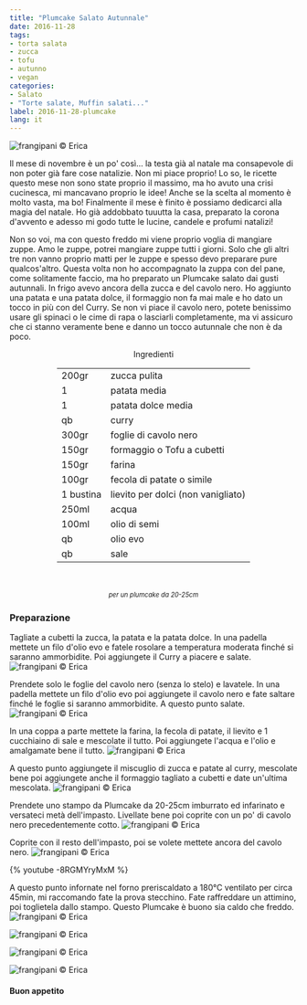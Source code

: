 ```yaml
---
title: "Plumcake Salato Autunnale"
date: 2016-11-28
tags:
- torta salata
- zucca
- tofu
- autunno
- vegan
categories:
- Salato
- "Torte salate, Muffin salati..."
label: 2016-11-28-plumcake
lang: it
---
```

![](header.jpg "frangipani © Erica")

Il mese di novembre è un po' così... la testa già al natale ma consapevole di non poter già fare cose natalizie. Non mi piace proprio! Lo so, le ricette questo mese non sono state proprio il massimo, ma ho avuto una crisi cucinesca, mi mancavano proprio le idee! Anche se la scelta al momento è molto vasta, ma bo! Finalmente il mese è finito è possiamo dedicarci alla magia del natale. Ho già addobbato tuuutta la casa, preparato la corona d'avvento e adesso mi godo tutte le lucine, candele e profumi natalizi!

Non so voi, ma con questo freddo mi viene proprio voglia di mangiare zuppe. Amo le zuppe, potrei mangiare zuppe tutti i giorni. Solo che gli altri tre non vanno proprio matti per le zuppe e spesso devo preparare pure qualcos'altro. Questa volta non ho accompagnato la zuppa con del pane, come solitamente faccio, ma ho preparato un Plumcake salato dai gusti autunnali. In frigo avevo ancora della zucca e del cavolo nero. Ho aggiunto una patata e una patata dolce, il formaggio non fa mai male e ho dato un tocco in più con del Curry. Se non vi piace il cavolo nero, potete benissimo usare gli spinaci o le cime di rapa o lasciarli completamente, ma vi assicuro che ci stanno veramente bene e danno un tocco autunnale che non è da poco.

<div id="wrapper" style="text-align: center">
  <div id="yourdiv" style="display: inline-block;">
    <div class="ingredients">
      <div class="ingredients-title">Ingredienti</div>
      <table>
        <tbody>
          <tr>
            <td>200gr</td>
            <td>zucca pulita</td>
          </tr>
          <tr>
            <td>1</td>
            <td>patata media</td>
          </tr>
          <tr>
            <td>1</td>
            <td>patata dolce media</td>
          </tr>
          <tr>
            <td>qb</td>
            <td>curry</td>
          </tr>
          <tr>
            <td>300gr</td>
            <td>foglie di cavolo nero</td>       
          </tr>
          <tr>
            <td>150gr</td>
            <td>formaggio o Tofu a cubetti</td>       
          </tr>
          <tr>
            <td>150gr</td>
            <td>farina</td>
          </tr>
          <tr>
            <td>100gr</td>
            <td>fecola di patate o simile</td>
          </tr>
          <tr>
            <td>1 bustina</td>
            <td>lievito per dolci (non vanigliato)</td>
          </tr>
          <tr>
            <td>250ml</td>
            <td>acqua</td>
          </tr>
          <tr>
            <td>100ml</td>
            <td>olio di semi</td>
          </tr>
          <tr>
            <td>qb</td>
            <td>olio evo</td>
          </tr>
          <tr>
            <td>qb</td>
            <td>sale</td>
          </tr>
        </tbody>
      </table>
      <br></br>
      <i class="pull-right" style="font-size: 80%;">per un plumcake da 20-25cm</i>
    </div>
  </div>
</div>


<h3>
  <font color="grey">
    <i class="fa-solid fa-gears"></i>
  </font> Preparazione
</h3>

Tagliate a cubetti la zucca, la patata e la patata dolce. In una padella mettete un filo d'olio evo e fatele rosolare a temperatura moderata finché si saranno ammorbidite. Poi aggiungete il Curry a piacere e salate.
![](zuccaepatate.jpg "frangipani © Erica")

Prendete solo le foglie del cavolo nero (senza lo stelo) e lavatele. In una padella mettete un filo d'olio evo poi aggiungete il cavolo nero e fate saltare finché le foglie si saranno ammorbidite. A questo punto salate.
![](cavolonero.jpg "frangipani © Erica")

In una coppa a parte mettete la farina, la fecola di patate, il lievito e 1 cucchiaino di sale e mescolate il tutto. Poi aggiungete l'acqua e l'olio e amalgamate bene il tutto.
![](impasto1.jpg "frangipani © Erica")

A questo punto aggiungete il miscuglio di zucca e patate al curry, mescolate bene poi aggiungete anche il formaggio tagliato a cubetti e date un'ultima mescolata.
![](impasto2.jpg "frangipani © Erica")

Prendete uno stampo da Plumcake da 20-25cm imburrato ed infarinato e versateci metà dell'impasto. Livellate bene poi coprite con un po' di cavolo nero precedentemente cotto.
![](primostrato.jpg "frangipani © Erica")

Coprite con il resto dell'impasto, poi se volete mettete ancora del cavolo nero.
![](teglia.jpg "frangipani © Erica")

{% youtube -8RGMYryMxM %}

A questo punto infornate nel forno preriscaldato a 180°C ventilato per circa 45min, mi raccomando fate la prova stecchino. Fate raffreddare un attimino, poi toglietela dallo stampo. Questo Plumcake è buono sia caldo che freddo.
![](risultato1.jpg "frangipani © Erica")

![](risultato2.jpg "frangipani © Erica")

![](risultato3.jpg "frangipani © Erica")

![](risultato4.jpg "frangipani © Erica")


<h4>Buon appetito
  <font color="red">
    <i class="fa-regular fa-face-smile"></i>
  </font>
</h4>
